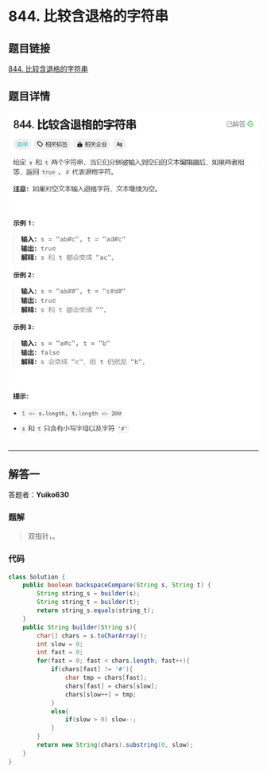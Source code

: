 # 844. 比较含退格的字符串
## 题目链接  
[844. 比较含退格的字符串](https://leetcode.cn/problems/backspace-string-compare/description/)
## 题目详情
![题目图片](Img/844.png)

***
## 解答一
答题者：**Yuiko630**

### 题解
>双指针，。

### 代码
``` Java
class Solution {
    public boolean backspaceCompare(String s, String t) {
        String string_s = builder(s);
        String string_t = builder(t);
        return string_s.equals(string_t);
    }
    public String builder(String s){
        char[] chars = s.toCharArray();
        int slow = 0;
        int fast = 0;
        for(fast = 0; fast < chars.length; fast++){
            if(chars[fast] != '#'){
                char tmp = chars[fast];
                chars[fast] = chars[slow];
                chars[slow++] = tmp;
            }
            else{
                if(slow > 0) slow--;
            }
        }
        return new String(chars).substring(0, slow);
    }
}
```


